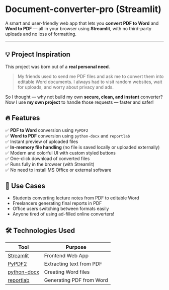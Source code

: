 # Document-converter-pro (Streamlit)


A smart and user-friendly web app that lets you **convert PDF to Word** and **Word to PDF** — all in your browser using **Streamlit**, with no third-party uploads and no loss of formatting.

---

## 💡 Project Inspiration

This project was born out of a **real personal need**.

> My friends used to send me PDF files and ask me to convert them into editable Word documents. I always had to visit random websites, wait for uploads, and worry about privacy and ads.

So I thought — why not build my own **secure, clean, and instant** converter?  
Now I use **my own project** to handle those requests — faster and safer!


## 🔥 Features

✅ **PDF to Word** conversion using `PyPDF2`  
✅ **Word to PDF** conversion using `python-docx` and `reportlab`  
✅ Instant preview of uploaded files  
✅ **In-memory file handling** (no file is saved locally or uploaded externally)  
✅ Modern and colorful UI with custom styled buttons  
✅ One-click download of converted files  
✅ Runs fully in the browser (with Streamlit)  
✅ No need to install MS Office or external software


## 🎯 Use Cases

- Students converting lecture notes from PDF to editable Word
- Freelancers generating final reports in PDF
- Office users switching between formats easily
- Anyone tired of using ad-filled online converters!


## 🛠️ Technologies Used

| Tool | Purpose |
|------|---------|
| [Streamlit](https://streamlit.io/) | Frontend Web App |
| [PyPDF2](https://pypi.org/project/PyPDF2/) | Extracting text from PDF |
| [python-docx](https://pypi.org/project/python-docx/) | Creating Word files |
| [reportlab](https://pypi.org/project/reportlab/) | Generating PDF from Word |


